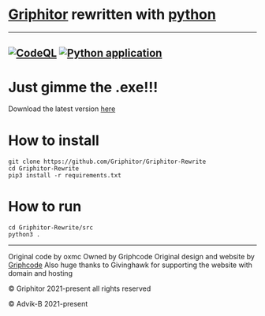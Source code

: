 # [Griphitor](https://griphitor.xyz/) rewritten with [python](https://python.org/about)

---
[![CodeQL](https://github.com/Griphitor/Griphitor-Rewrite/actions/workflows/codeql-analysis.yml/badge.svg)](https://github.com/Griphitor/Griphitor-Rewrite/actions/workflows/codeql-analysis.yml)
[![Python application](https://github.com/Griphitor/Griphitor-Rewrite/actions/workflows/python-app.yml/badge.svg)](https://github.com/Griphitor/Griphitor-Rewrite/actions/workflows/python-app.yml)
---
# Just gimme the .exe!!!

Download the latest version [here](https://github.com/Griphitor/Griphitor-Rewrite/releases)


# How to install
```
git clone https://github.com/Griphitor/Griphitor-Rewrite
cd Griphitor-Rewrite
pip3 install -r requirements.txt
```
# How to run
```
cd Griphitor-Rewrite/src
python3 .
```

---

Original code by oxmc
Owned by Griphcode
Original design and website by [Griphcode](https://givinghawk.xyz/) Also huge thanks to Givinghawk for supporting the website with domain and hosting

© Griphitor 2021-present all rights reserved

© Advik-B 2021-present
